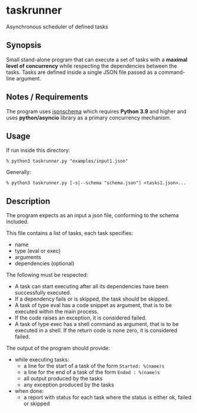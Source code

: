 # taskrunner

Asynchronous scheduler of defined tasks

## Synopsis

Small stand-alone program that can execute a set of tasks with a **maximal level of concurrency** while respecting the dependencies between the tasks. Tasks are defined inside a single JSON file passed as a command-line argument.

## Notes / Requirements

The program uses [jsonschema](https://python-jsonschema.readthedocs.io/en/stable/) which requires **Python 3.9** and higher and uses **python/asyncio** library as a primary concurrency mechanism.

## Usage

If run inside this directory:
```
% python3 taskrunner.py "examples/input1.json"
```

Generally:
```
% python3 taskrunner.py [-s|--schema "schema.json"] <tasks1.json>...
```

## Description

The program expects as an input a json file, conforming to the schema included.

This file contains a list of tasks, each task specifies:
- name
- type (eval or exec)
- arguments
- dependencies (optional)

The following must be respected:
- A task can start executing after all its dependencies have been successfully executed.
- If a dependency fails or is skipped, the task should be skipped.
- A task of type eval has a code snippet as argument, that is to be executed within the main process.
- If the code raises an exception, it is considered failed.
- A task of type exec has a shell command as argument, that is to be executed in a shell. If the return code is none zero, it is considered failed.

The output of the program should provide:
* while executing tasks:
    - a line for the start of a task of the form `Started: %(name)s`
    - a line for the end of a task of the form `Ended : %(name)s`
    - all output produced by the tasks
    - any exception produced by the tasks
* when done:
    - a report with status for each task where the status is either ok, failed or skipped
